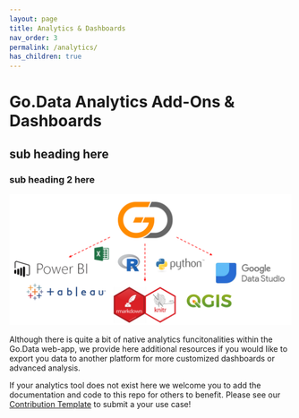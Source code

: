 ```yaml
---
layout: page
title: Analytics & Dashboards
nav_order: 3
permalink: /analytics/
has_children: true
---
```


# Go.Data Analytics Add-Ons & Dashboards

## sub heading here

### sub heading 2 here

![](../assets/analytics_connectors.PNG)

Although there is quite a bit of native analytics funcitonalities within the Go.Data web-app, we provide here additional resources if you would like to export you data to another platform for more customized dashboards or advanced analysis. 

If your analytics tool does not exist here we welcome you to add the documentation and code to this repo for others to benefit. Please see our [Contribution Template](https://github.com/WorldHealthOrganization/godata/blob/master/docs/contribute/contribution-template.md) to submit a your use case!



